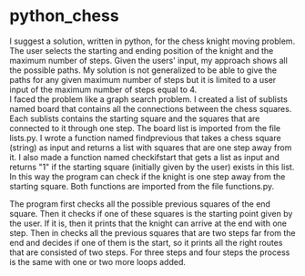 # python_chess
I suggest a solution, written in python, for the chess knight moving problem. The user selects the starting and ending position of the knight and the maximum number of steps. Given the users' input, my approach shows all the possible paths.  My solution is not generalized to be able to give the paths for any given maximum number of steps but it is limited to a user input of the maximum number of steps equal to 4.  
I faced the problem like a graph search problem. I created a list of sublists named board that contains all the connections between the chess squares. Each sublists contains the starting square and the squares that are connected to it through one step. The board list is imported from the file lists.py. I wrote a function named findprevious that takes a chess square (string) as input and returns a list with squares that are one step away from it. I also made a function named checkifstart that gets a list as input and returns "1" if the starting square (initially given by the user) exists in this list. In this way the program can check if the knight is one step away from the starting square. Both functions are imported from the file functions.py. 

The program first checks all the possible previous squares of the end square. Then it checks if one of these squares is the starting point given by the user. If it is, then it prints that the knight can arrive at the end with one step. Then in checks all the previous squares that are two steps far from the end and decides if one of them is the start, so it prints all the right routes that are consisted of two steps. For three steps and four steps the process is the same with one or two more loops added.
